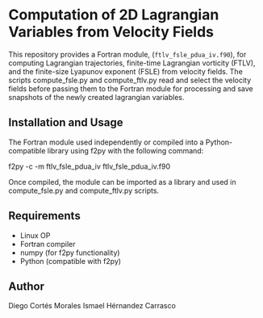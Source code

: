 # Computation of 2D Lagrangian Variables from Velocity Fields

This repository provides a Fortran module, (`ftlv_fsle_pdua_iv.f90`), for computing Lagrangian trajectories, finite-time Lagrangian vorticity (FTLV), and the finite-size Lyapunov exponent (FSLE) from velocity fields.
The scripts compute_fsle.py and compute_ftlv.py read and select the velocity fields before passing them to the Fortran module for processing and save snapshots of the newly created lagrangian variables.

## Installation and Usage

The Fortran module used independently or compiled into a Python-compatible library using f2py with the following command:

f2py -c -m ftlv_fsle_pdua_iv ftlv_fsle_pdua_iv.f90

Once compiled, the module can be imported as a library and used in compute_fsle.py and compute_ftlv.py scripts.

## Requirements

- Linux OP
- Fortran compiler
- numpy (for f2py functionality)
- Python (compatible with f2py)

## Author

Diego Cortés Morales
Ismael Hérnandez Carrasco
